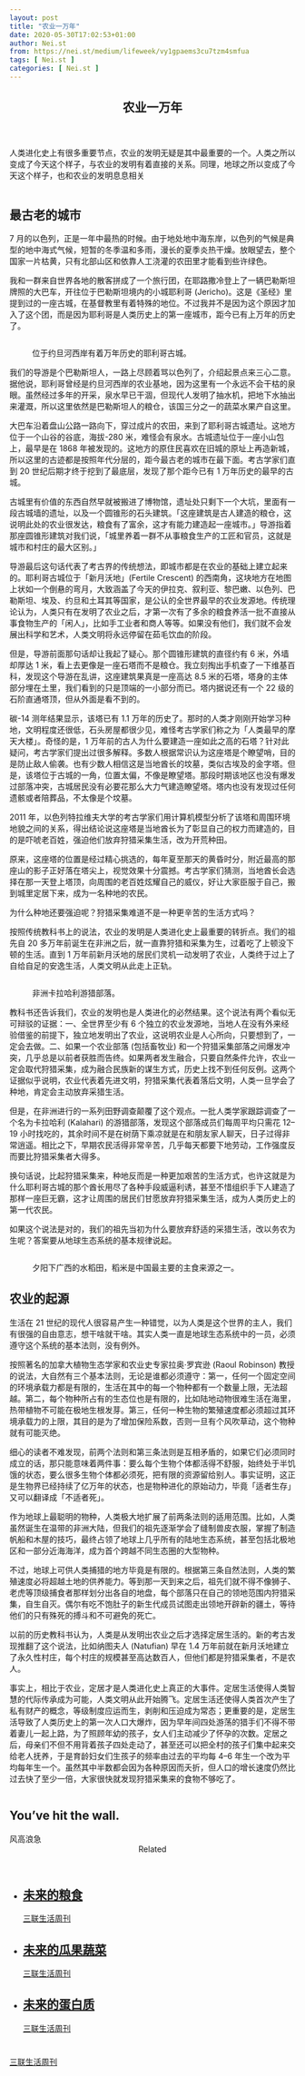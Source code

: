 ```yaml
---
layout: post
title: "农业一万年"
date: 2020-05-30T17:02:53+01:00
author: Nei.st
from: https://nei.st/medium/lifeweek/vy1gpaems3cu7tzm4smfua
tags: [ Nei.st ]
categories: [ Nei.st ]
---
```


<article class="post-19938 post type-post status-publish format-standard hentry category-lifeweek" id="post-19938"> <header class="page-header medium Archives"><div class="page-header__image"></div><div class="page-header__content"><h1 class="page-title text-align-center">农业一万年</h1></div> </header><div class="entry-content aesop-entry-content" id="post-19938-content"><link as="font" crossorigin="anonymous" href="//cdn.jsdelivr.net/gh/0nd1jyU39XQ/_/glyph/font-face/0uIzqoZjSuJfvSBnvgXTcApMtcVhMcpr.woff" rel="preload" type="font/woff"/><link as="font" crossorigin="anonymous" href="//cdn.jsdelivr.net/gh/0nd1jyU39XQ/_/glyph/font-face/1sTnSLZWDKucPX6SAk.woff" rel="preload" type="font/woff"/><p class="blog-post__description">人类进化史上有很多重要节点，农业的发明无疑是其中最重要的一个。人类之所以变成了今天这个样子，与农业的发明有着直接的关系。同理，地球之所以变成了今天这个样子，也和农业的发明息息相关</p><span id="more-19938"></span><div class="container img"><div class="aspectRatioPlaceholder"><div class="progressiveMedia" data-height="2500" data-width="1900"> <img alt="" class="progressiveMedia-image lazyload" data-src="https://cdn.jsdelivr.net/gh/0nd1jyU39XQ/_/img/1/FmmDt564r1tVbWlpp3Pjmqf-ypmc.jpg" src="https://cdn.jsdelivr.net/gh/0nd1jyU39XQ/_/img/1/FmmDt564r1tVbWlpp3Pjmqf-ypmc.jpg"/></div></div></div><h2>最古老的城市</h2><p>7 月的以色列，正是一年中最热的时候。由于地处地中海东岸，以色列的气候是典型的地中海式气候，短暂的冬季温和多雨，漫长的夏季炎热干燥。放眼望去，整个国家一片枯黄，只有北部山区和依靠人工浇灌的农田里才能看到些许绿色。</p><p>我和一群来自世界各地的散客拼成了一个旅行团，在耶路撒冷登上了一辆巴勒斯坦牌照的大巴车，开往位于巴勒斯坦境内的小城耶利哥 (Jericho)。这是《圣经》里提到过的一座古城，在基督教里有着特殊的地位。不过我并不是因为这个原因才加入了这个团，而是因为耶利哥是人类历史上的第一座城市，距今已有上万年的历史了。</p><div class="container img"><div class="aspectRatioPlaceholder"><div class="progressiveMedia" data-height="534" data-width="800"> <img alt="" class="progressiveMedia-image lazyload" data-src="https://cdn.jsdelivr.net/gh/0nd1jyU39XQ/_/img/1/1570604285679emehy.jpg" src="https://cdn.jsdelivr.net/gh/0nd1jyU39XQ/_/img/1/1570604285679emehy.jpg"/></div></div><div class="aesop-image-component"> <figure class="aesop-image-component-image aesop-component-align-center aesop-image-component-caption-left"> <figcaption class="aesop-image-component-caption"><p class="aesop-cap-description">位于约旦河西岸有着万年历史的耶利哥古城。</p> </figcaption> </figure></div></div><p>我们的导游是个巴勒斯坦人，一路上尽顾着骂以色列了，介绍起景点来三心二意。据他说，耶利哥曾经是约旦河西岸的农业基地，因为这里有一个永远不会干枯的泉眼。虽然经过多年的开采，泉水早已干涸，但现代人发明了抽水机，把地下水抽出来灌溉，所以这里依然是巴勒斯坦人的粮仓，该国三分之一的蔬菜水果产自这里。</p><p>大巴车沿着盘山公路一路向下，穿过成片的农田，来到了耶利哥古城遗址。这地方位于一个山谷的谷底，海拔-280 米，难怪会有泉水。古城遗址位于一座小山包上，最早是在 1868 年被发现的。这地方的原住民喜欢在旧城的原址上再造新城，所以这里的古迹都是按照年代分层的，距今最古老的城市在最下面。考古学家们直到 20 世纪后期才终于挖到了最底层，发现了那个距今已有 1 万年历史的最早的古城。</p><p>古城里有价值的东西自然早就被搬进了博物馆，遗址处只剩下一个大坑，里面有一段古城墙的遗址，以及一个圆锥形的石头建筑。「这座建筑是古人建造的粮仓，这说明此处的农业很发达，粮食有了富余，这才有能力建造起一座城市。」导游指着那座圆锥形建筑对我们说，「城里养着一群不从事粮食生产的工匠和官员，这就是城市和村庄的最大区别。」</p><div class="code-block code-block-1" style="margin: 8px 0; clear: both;"><div class="container ads_KbHEVhh8Rw"><div class="card card--blog post-sidebar"><div class="card-body"><div class="logo_ngcontent-kty-0"> </div><div class="iframe-blocker U6XAMK63Vh00WqvF2BacIQ"><div class="background-h60B"> </div><div class="WumZiPCS4MeMw4pxQ"> </div></div></div><div class="card-footer"><div class="card-footer-wrapper" layout="row bottom-left"></div></div></div></div></div><p>导游最后这句话代表了考古界的传统想法，即城市都是在农业的基础上建立起来的。耶利哥古城位于「新月沃地」(Fertile Crescent) 的西南角，这块地方在地图上状如一个倒悬的弯月，大致涵盖了今天的伊拉克、叙利亚、黎巴嫩、以色列、巴勒斯坦、埃及、约旦和土耳其等国家，是公认的全世界最早的农业发源地。传统理论认为，人类只有在发明了农业之后，才第一次有了多余的粮食养活一批不直接从事食物生产的「闲人」，比如手工业者和商人等等。如果没有他们，我们就不会发展出科学和艺术，人类文明将永远停留在茹毛饮血的阶段。</p><p>但是，导游前面那句话却让我起了疑心。那个圆锥形建筑的直径约有 6 米，外墙却厚达 1 米，看上去更像是一座石塔而不是粮仓。我立刻掏出手机查了一下维基百科，发现这个导游在乱讲，这座建筑果真是一座高达 8.5 米的石塔，塔身的主体部分埋在土里，我们看到的只是顶端的一小部分而已。塔内据说还有一个 22 级的石阶直通塔顶，但从外面是看不到的。</p><p>碳-14 测年结果显示，该塔已有 1.1 万年的历史了。那时的人类才刚刚开始学习种地，文明程度还很低，石头房屋都很少见，难怪考古学家们称之为「人类最早的摩天大楼」。奇怪的是，1 万年前的古人为什么要建造一座如此之高的石塔？针对此疑问，考古学家们提出过很多解释。多数人根据常识认为这座塔是个瞭望哨，目的是防止敌人偷袭。也有少数人相信这是当地酋长的坟墓，类似古埃及的金字塔。但是，该塔位于古城的一角，位置太偏，不像是瞭望塔。那段时期该地区也没有爆发过部落冲突，古城居民没有必要花那么大力气建造瞭望塔。塔内也没有发现过任何遗骸或者陪葬品，不太像是个坟墓。</p><p>2011 年，以色列特拉维夫大学的考古学家们用计算机模型分析了该塔和周围环境地貌之间的关系，得出结论说这座塔是当地酋长为了彰显自己的权力而建造的，目的是吓唬老百姓，强迫他们放弃狩猎采集生活，改为开荒种田。</p><p>原来，这座塔的位置是经过精心挑选的，每年夏至那天的黄昏时分，附近最高的那座山的影子正好落在塔尖上，视觉效果十分震撼。考古学家们猜测，当地酋长会选择在那一天登上塔顶，向周围的老百姓炫耀自己的威仪，好让大家臣服于自己，搬到城里定居下来，成为一名种地的农民。</p><p>为什么种地还要强迫呢？狩猎采集难道不是一种更辛苦的生活方式吗？</p><div class="code-block code-block-1" style="margin: 8px 0; clear: both;"><div class="container ads_KbHEVhh8Rw"><div class="card card--blog post-sidebar"><div class="card-body"><div class="logo_ngcontent-kty-0"> </div><div class="iframe-blocker U6XAMK63Vh00WqvF2BacIQ"><div class="background-h60B"> </div><div class="WumZiPCS4MeMw4pxQ"> </div></div></div><div class="card-footer"><div class="card-footer-wrapper" layout="row bottom-left"></div></div></div></div></div><p>按照传统教科书上的说法，农业的发明是人类进化史上最重要的转折点。我们的祖先自 20 多万年前诞生在非洲之后，就一直靠狩猎和采集为生，过着吃了上顿没下顿的生活。直到 1 万年前新月沃地的居民们灵机一动发明了农业，人类终于过上了自给自足的安逸生活，人类文明从此走上正轨。</p><div class="container img"><div class="aspectRatioPlaceholder"><div class="progressiveMedia" data-height="520" data-width="800"> <img alt="" class="progressiveMedia-image lazyload" data-src="https://cdn.jsdelivr.net/gh/0nd1jyU39XQ/_/img/1/1570604316608diqzr.jpg" src="https://cdn.jsdelivr.net/gh/0nd1jyU39XQ/_/img/1/1570604316608diqzr.jpg"/></div></div><div class="aesop-image-component"> <figure class="aesop-image-component-image aesop-component-align-center aesop-image-component-caption-left"> <figcaption class="aesop-image-component-caption"><p class="aesop-cap-description">非洲卡拉哈利游猎部落。</p> </figcaption> </figure></div></div><p>教科书还告诉我们，农业的发明也是人类进化的必然结果。这个说法有两个看似无可辩驳的证据：一、全世界至少有 6 个独立的农业发源地，当地人在没有外来经验借鉴的前提下，独立地发明出了农业，这说明农业是人心所向，只要想到了，一定会去做。二、如果一个农业部落 (包括畜牧业) 和一个狩猎采集部落之间爆发冲突，几乎总是以前者获胜而告终。如果两者发生融合，只要自然条件允许，农业一定会取代狩猎采集，成为融合民族新的谋生方式，历史上找不到任何反例。这两个证据似乎说明，农业代表着先进文明，狩猎采集代表着落后文明，人类一旦学会了种地，肯定会主动放弃采猎生活。</p><p>但是，在非洲进行的一系列田野调查颠覆了这个观点。一批人类学家跟踪调查了一个名为卡拉哈利 (Kalahari) 的游猎部落，发现这个部落成员们每周平均只需花 12–19 小时找吃的，其余时间不是在树荫下乘凉就是在和朋友家人聊天，日子过得非常逍遥。相比之下，早期农民活得非常辛苦，几乎每天都要下地劳动，工作强度反而要比狩猎采集者大得多。</p><p>换句话说，比起狩猎采集来，种地反而是一种更加艰苦的生活方式，也许这就是为什么耶利哥古城的那个酋长用尽了各种手段威逼利诱，甚至不惜组织手下人建造了那样一座巨无霸，这才让周围的居民们甘愿放弃狩猎采集生活，成为人类历史上的第一代农民。</p><p>如果这个说法是对的，我们的祖先当初为什么要放弃舒适的采猎生活，改以务农为生呢？答案要从地球生态系统的基本规律说起。</p><div class="container img"><div class="aspectRatioPlaceholder"><div class="progressiveMedia" data-height="509" data-width="800"> <img alt="" class="progressiveMedia-image lazyload" data-src="https://cdn.jsdelivr.net/gh/0nd1jyU39XQ/_/img/1/1570604239601jjwzi.jpg" src="https://cdn.jsdelivr.net/gh/0nd1jyU39XQ/_/img/1/1570604239601jjwzi.jpg"/></div></div><div class="aesop-image-component"> <figure class="aesop-image-component-image aesop-component-align-center aesop-image-component-caption-left"> <figcaption class="aesop-image-component-caption"><p class="aesop-cap-description">夕阳下广西的水稻田，稻米是中国最主要的主食来源之一。</p> </figcaption> </figure></div></div><h2>农业的起源</h2><p>生活在 21 世纪的现代人很容易产生一种错觉，以为人类是这个世界的主人，我们有很强的自由意志，想干啥就干啥。其实人类一直是地球生态系统中的一员，必须遵守这个系统的基本法则，没有例外。</p><div class="code-block code-block-1" style="margin: 8px 0; clear: both;"><div class="container ads_KbHEVhh8Rw"><div class="card card--blog post-sidebar"><div class="card-body"><div class="logo_ngcontent-kty-0"> </div><div class="iframe-blocker U6XAMK63Vh00WqvF2BacIQ"><div class="background-h60B"> </div><div class="WumZiPCS4MeMw4pxQ"> </div></div></div><div class="card-footer"><div class="card-footer-wrapper" layout="row bottom-left"></div></div></div></div></div><p>按照著名的加拿大植物生态学家和农业史专家拉奥·罗宾逊 (Raoul Robinson) 教授的说法，大自然有三个基本法则，无论是谁都必须遵守：第一，任何一个固定空间的环境承载力都是有限的，生活在其中的每一个物种都有一个数量上限，无法超越。第二，每个物种所占有的生态位也是有限的，比如陆地动物很难生活在海里，热带植物不可能在极地生根发芽。第三，任何一种生物的繁殖速度都必须超过其环境承载力的上限，其目的是为了增加保险系数，否则一旦有个风吹草动，这个物种就有可能灭绝。</p><p>细心的读者不难发现，前两个法则和第三条法则是互相矛盾的，如果它们必须同时成立的话，那只能意味着两件事：要么每个生物个体都活得不舒服，始终处于半饥饿的状态，要么很多生物个体都必须死，把有限的资源留给别人。事实证明，这正是生物界已经持续了亿万年的状态，也是物种进化的原始动力，毕竟「适者生存」又可以翻译成「不适者死」。</p><p>作为地球上最聪明的物种，人类极大地扩展了前两条法则的适用范围。比如，人类虽然诞生在温带的非洲大陆，但我们的祖先逐渐学会了缝制兽皮衣服，掌握了制造帆船和木屋的技巧，最终占领了地球上几乎所有的陆地生态系统，甚至包括北极地区和一部分近海海洋，成为首个跨越不同生态圈的大型物种。</p><p>不过，地球上可供人类捕猎的地方毕竟是有限的。根据第三条自然法则，人类的繁殖速度必将超越土地的供养能力。等到那一天到来之后，祖先们就不得不像狮子、老虎等顶级捕食者那样划分出各自的地盘，每个部落只在自己的领地范围内狩猎采集，自生自灭。偶尔有吃不饱肚子的新生代成员试图走出领地开辟新的疆土，等待他们的只有殊死的搏斗和不可避免的死亡。</p><p>以前的历史教科书认为，人类是从发明出农业之后才选择定居生活的。新的考古发现推翻了这个说法，比如纳图夫人 (Natufian) 早在 1.4 万年前就在新月沃地建立了永久性村庄，每个村庄的规模甚至高达数百人，但他们都是狩猎采集者，不是农人。</p><p>事实上，相比于农业，定居才是人类进化史上真正的大事件。定居生活使得人类智慧的代际传承成为可能，人类文明从此开始腾飞。定居生活还使得人类首次产生了私有财产的概念，等级制度应运而生，剥削和压迫成为常态；更重要的是，定居生活导致了人类历史上的第一次人口大爆炸，因为早年间四处游荡的猎手们不得不带着妻儿一起上路，为了照顾年幼的孩子，女人们主动减少了怀孕的次数。定居之后，母亲们不但不用背着孩子四处走动了，甚至还可以把全村的孩子们集中起来交给老人抚养，于是育龄妇女们生孩子的频率由过去的平均每 4–6 年生一个改为平均每年生一个。虽然其中半数都会因为各种原因而夭折，但人口的增长速度仍然比过去快了至少一倍，大家很快就发现狩猎采集来的食物不够吃了。</p><div class="code-block code-block-1" style="margin: 8px 0; clear: both;"><div class="container ads_KbHEVhh8Rw"><div class="card card--blog post-sidebar"><div class="card-body"><div class="logo_ngcontent-kty-0"> </div><div class="iframe-blocker U6XAMK63Vh00WqvF2BacIQ"><div class="background-h60B"> </div><div class="WumZiPCS4MeMw4pxQ"> </div></div></div><div class="card-footer"><div class="card-footer-wrapper" layout="row bottom-left"></div></div></div></div></div><div class="aesop-content-comp-wrap aesop-content-comp-columns-1" id="aesop-content-component"><div class="container img gfw edge"><div class="BarrierFailsafe__fullBarrier___2bFWd"><div class="aspectRatioPlaceholder nykpaywall"><div class="progressiveMedia" data-height="880" data-width="1040"> <img alt="" class="progressiveMedia-image lazyload" data-src="https://cdn.jsdelivr.net/gh/0nd1jyU39XQ/_/img/1/full-desktop@2x.png" src="https://cdn.jsdelivr.net/gh/0nd1jyU39XQ/_/img/1/full-desktop@2x.png"/></div></div><h1 class="BarrierFailsafe__header___1VGQh">You’ve hit the wall.</h1><div class="BarrierFailsafe__body___2hQxl">风高浪急 <a class="wdAUwEkxSXQjBoQ" href="https://nei.st/medium/j2c6srlbezlceyrdintsxq" rel="noopener noreferrer nofollow" target="_blank"><span class="svgIcon svgIcon--questionMark svgIcon--19px"></span></a></div></div></div></div><section class="jsx-1092709871 collection"> <header class="jsx-1092709871 container"> <span class="jsx-65431776 text-icon text-right size-md spacing-xxtight weight-medium"> <span class="jsx-65431776 text"><span class="jsx-1092709871">Related</span></span></span> </header><ul class="jsx-1092709871 collection-list"><li class="jsx-1092709871"> <section class="jsx-2013367371 container"><div class="jsx-2013367371 content no-cover type-collection"><div class="jsx-2013367371 left"> <a class="jsx-2013367371" href="https://nei.st/medium/lifeweek/vy2gpaems3cu7tzm4smfua"><h2 class="jsx-2996311878 sidebar">未来的粮食</h2></a> <footer class="jsx-2917334530 actions"><div class="jsx-2917334530 left"> <span class="jsx-2917334530 space-right"> <section class="jsx-1911640393"> <a class="jsx-1911640393 container text-normal spacing-xtight text-small" href="https://nei.st/category/medium/lifeweek"><div aria-hidden="true" class="jsx-2557283682 avatar xxsmall" style="background-color: rgb(227, 18, 11)"></div><span class="jsx-1911640393 name">三联生活周刊</span></a> </section></span></div> </footer></div></div> </section></li><li class="jsx-1092709871"> <section class="jsx-2013367371 container"><div class="jsx-2013367371 content no-cover type-collection"><div class="jsx-2013367371 left"> <a class="jsx-2013367371" href="https://nei.st/medium/lifeweek/vy3gpaems3cu7tzm4smfua"><h2 class="jsx-2996311878 sidebar">未来的瓜果蔬菜</h2></a> <footer class="jsx-2917334530 actions"><div class="jsx-2917334530 left"> <span class="jsx-2917334530 space-right"> <section class="jsx-1911640393"> <a class="jsx-1911640393 container text-normal spacing-xtight text-small" href="https://nei.st/category/medium/lifeweek"><div aria-hidden="true" class="jsx-2557283682 avatar xxsmall" style="background-color: rgb(227, 18, 11)"></div><span class="jsx-1911640393 name">三联生活周刊</span></a> </section></span></div> </footer></div></div> </section></li><li class="jsx-1092709871"> <section class="jsx-2013367371 container"><div class="jsx-2013367371 content no-cover type-collection"><div class="jsx-2013367371 left"> <a class="jsx-2013367371" href="https://nei.st/medium/lifeweek/vy4gpaems3cu7tzm4smfua"><h2 class="jsx-2996311878 sidebar">未来的蛋白质</h2></a> <footer class="jsx-2917334530 actions"><div class="jsx-2917334530 left"> <span class="jsx-2917334530 space-right"> <section class="jsx-1911640393"> <a class="jsx-1911640393 container text-normal spacing-xtight text-small" href="https://nei.st/category/medium/lifeweek"><div aria-hidden="true" class="jsx-2557283682 avatar xxsmall" style="background-color: rgb(227, 18, 11)"></div><span class="jsx-1911640393 name">三联生活周刊</span></a> </section></span></div> </footer></div></div> </section></li></ul> </section><div class="container qyoLgsBMfk2RyP6PZqEQUQ"><div class="TA9FsqtAclEQEnnC"><a class="q9pBoz6iftkg" href="https://nei.st" rel="noopener noreferrer nofollow"><div class="ISq0AssRMiRdK46s31e1tA"><div class="VBC0sS11TRzyNj7ur4DqLQ"></div></div></a></div></div><div class="code-block code-block-2" style="margin: 8px 0; clear: both;"> <br/><div class="container ads_KbHEVhh8Rw"><div class="card card--blog post-sidebar"><div class="card-body"><div class="logo_ngcontent-kty-0"> </div><div class="iframe-blocker U6XAMK63Vh00WqvF2BacIQ"><div class="background-h60B"> </div><div class="WumZiPCS4MeMw4pxQ"> </div></div></div><div class="card-footer"><div class="card-footer-wrapper" layout="row bottom-left"></div></div></div></div></div></div> <footer class="entry-footer"><div class="categories icon-link"><a href="https://nei.st/category/medium/lifeweek" rel="category tag">三联生活周刊</a></div> </footer> </article>
